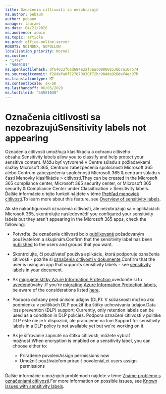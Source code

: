 ```yaml
---
title: Označenia citlivosti sa nezobrazujú
ms.author: pebaum
author: pebaum
manager: laurawi
ms.date: 04/21/2020
ms.audience: admin
ms.topic: article
ms.prod: office-online-server
ROBOTS: NOINDEX, NOFOLLOW
localization_priority: Normal
ms.custom:
- "1778"
- "9000181"
ms.openlocfilehash: df64022f6ad684e2af3eac080068536b7a167b74
ms.sourcegitcommit: f28dafa0f727870038f72bc904da926daf4ec07b
ms.translationtype: MT
ms.contentlocale: sk-SK
ms.lasthandoff: 06/05/2020
ms.locfileid: "44581030"
---
```

# <a name="sensitivity-labels-not-appearing"></a><span data-ttu-id="1bd8f-102">Označenia citlivosti sa nezobrazujú</span><span class="sxs-lookup"><span data-stu-id="1bd8f-102">Sensitivity labels not appearing</span></span>

<span data-ttu-id="1bd8f-103">Označenia citlivosti umožňujú klasifikáciu a ochranu citlivého obsahu.</span><span class="sxs-lookup"><span data-stu-id="1bd8f-103">Sensitivity labels allow you to classify and help protect your sensitive content.</span></span> <span data-ttu-id="1bd8f-104">Môžu byť vytvorené v Centre súladu s požiadavkami služby Microsoft 365, Centrum zabezpečenia spoločnosti Microsoft 365 alebo Centrum zabezpečenia spoločnosti Microsoft 365 & centrum súladu v časti Menovky klasifikácie > citlivosti.</span><span class="sxs-lookup"><span data-stu-id="1bd8f-104">They can be created in the Microsoft 365 compliance center, Microsoft 365 security center, or Microsoft 365 security & Compliance Center under Classification > Sensitivity labels.</span></span> <span data-ttu-id="1bd8f-105">Ďalšie informácie o tejto funkcii nájdete v téme [Prehľad menoviek citlivosti](https://docs.microsoft.com/microsoft-365/compliance/sensitivity-labels).</span><span class="sxs-lookup"><span data-stu-id="1bd8f-105">To learn more about this feature, see [Overview of sensitivity labels](https://docs.microsoft.com/microsoft-365/compliance/sensitivity-labels).</span></span>

<span data-ttu-id="1bd8f-106">Ak ste nakonfigurovali označenia citlivosti, ale nezobrazujú sa v aplikáciách Microsoft 365, skontrolujte nasledovné:</span><span class="sxs-lookup"><span data-stu-id="1bd8f-106">If you configured your sensitivity labels but they aren't appearing in the Microsoft 365 apps, check the following:</span></span>

- <span data-ttu-id="1bd8f-107">Potvrďte, že označenie citlivosti bolo [publikované](https://docs.microsoft.com/microsoft-365/compliance/sensitivity-labels#what-label-policies-can-do) požadovaným používateľom a skupinám.</span><span class="sxs-lookup"><span data-stu-id="1bd8f-107">Confirm that the sensitivity label has been [published](https://docs.microsoft.com/microsoft-365/compliance/sensitivity-labels#what-label-policies-can-do) to the users and groups that you want.</span></span>

- <span data-ttu-id="1bd8f-108">Skontrolujte, či používateľ používa aplikáciu, ktorá podporuje označenia citlivosti - pozrite si [označenia citlivosti v dokumente](https://support.office.com/article/apply-sensitivity-labels-to-your-documents-and-email-within-office-2f96e7cd-d5a4-403b-8bd7-4cc636bae0f9?#bkmk_whereavailable).</span><span class="sxs-lookup"><span data-stu-id="1bd8f-108">Confirm that the user is using an app that supports sensitivity labels - see [sensitivity labels in your document](https://support.office.com/article/apply-sensitivity-labels-to-your-documents-and-email-within-office-2f96e7cd-d5a4-403b-8bd7-4cc636bae0f9?#bkmk_whereavailable).</span></span>

- <span data-ttu-id="1bd8f-109">Ak [migrujete štítky Azure Information Protection,](https://docs.microsoft.com/azure/information-protection/configure-policy-migrate-labels)uvedomte si tu [uvedené](https://docs.microsoft.com/azure/information-protection/configure-policy-migrate-labels#considerations-for-unified-labels)úvahy .</span><span class="sxs-lookup"><span data-stu-id="1bd8f-109">If you're [migrating Azure Information Protection labels](https://docs.microsoft.com/azure/information-protection/configure-policy-migrate-labels), be aware of the considerations listed [here](https://docs.microsoft.com/azure/information-protection/configure-policy-migrate-labels#considerations-for-unified-labels).</span></span>

- <span data-ttu-id="1bd8f-110">Podpora ochrany pred únikom údajov (DLP): V súčasnosti možno ako podmienku v politikách DLP použiť iba štítky uchovávania údajov.</span><span class="sxs-lookup"><span data-stu-id="1bd8f-110">Data loss prevention (DLP) support: Currently, only retention labels can be used as a condition in DLP policies.</span></span>  <span data-ttu-id="1bd8f-111">Podpora označení citlivosti v politike DLP ešte nie je k dispozícii, ale pracujeme na tom.</span><span class="sxs-lookup"><span data-stu-id="1bd8f-111">Support for sensitivity labels in a DLP policy is not available yet but we're working on it.</span></span>

- <span data-ttu-id="1bd8f-112">Ak je šifrovanie zapnuté na štítku citlivosti, môžete vybrať možnosť:</span><span class="sxs-lookup"><span data-stu-id="1bd8f-112">When encryption is enabled on a sensitivity label, you can choose either to:</span></span>
    - <span data-ttu-id="1bd8f-113">Priradenie povolení</span><span class="sxs-lookup"><span data-stu-id="1bd8f-113">Assign permissions now</span></span>
    - <span data-ttu-id="1bd8f-114">Umožniť používateľom priradiť povolenia</span><span class="sxs-lookup"><span data-stu-id="1bd8f-114">Let users assign permissions</span></span>


<span data-ttu-id="1bd8f-115">Ďalšie informácie o možných problémoch nájdete v téme [Známe problémy s označeniami citlivosti](https://support.office.com/article/known-issues-with-sensitivity-labels-in-office-b169d687-2bbd-4e21-a440-7da1b2743edc).</span><span class="sxs-lookup"><span data-stu-id="1bd8f-115">For more information on possible issues, see [Known issues with sensitivity labels](https://support.office.com/article/known-issues-with-sensitivity-labels-in-office-b169d687-2bbd-4e21-a440-7da1b2743edc).</span></span>